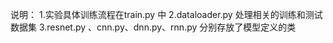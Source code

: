 说明：
1.实验具体训练流程在train.py 中
2.dataloader.py 处理相关的训练和测试数据集
3.resnet.py 、cnn.py、dnn.py、rnn.py 分别存放了模型定义的类